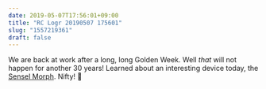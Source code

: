 ```yaml
---
date: 2019-05-07T17:56:01+09:00
title: "RC Logr 20190507 175601"
slug: "1557219361"
draft: false
---
```


We are back at work after a long, long Golden Week. Well _that_ will not happen for another 30 years! Learned about an interesting device today, the [Sensel Morph](https://sensel.com/pages/the-sensel-morph). Nifty! 🎼

